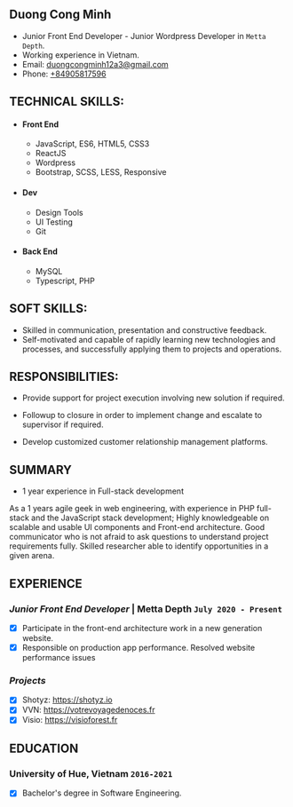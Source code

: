 ## Duong Cong Minh

* Junior Front End Developer - Junior Wordpress Developer in `Metta Depth`.
* Working experience in Vietnam.
* Email: [duongcongminh12a3@gmail.com](MinhDuong96)
* Phone: [+84905817596](+84905817596)

## TECHNICAL SKILLS:

* #### Front End
	* JavaScript, ES6, HTML5, CSS3
	* ReactJS
  * Wordpress
  * Bootstrap, SCSS, LESS, Responsive

* #### Dev
	* Design Tools
	* UI Testing
	* Git
	
* #### Back End
	* MySQL
	* Typescript, PHP

## SOFT SKILLS:
* Skilled in communication, presentation and constructive feedback.
* Self-motivated and capable of rapidly learning new technologies and processes, and successfully applying them to projects and operations.
    
## RESPONSIBILITIES:

- Provide support for project execution involving new solution if required.

- Followup to closure in order to implement change and escalate to supervisor if required.

- Develop customized customer relationship management platforms.

## SUMMARY

* 1 year experience in Full-stack development

As a 1 years agile geek in web engineering, with experience in PHP full-stack and the JavaScript stack development;
Highly knowledgeable on scalable and usable UI components and Front-end architecture.
Good communicator who is not afraid to ask questions to understand project requirements fully.
Skilled researcher able to identify opportunities in a given arena.

## EXPERIENCE

### *Junior Front End Developer* | Metta Depth `July 2020 - Present`

- [x] Participate in the front-end architecture work in a new generation website.
- [x] Responsible on production app performance. Resolved website performance issues

### *Projects*

- [x] Shotyz: https://shotyz.io
- [x] VVN: https://votrevoyagedenoces.fr
- [x] Visio: https://visioforest.fr

## EDUCATION

### University of Hue, Vietnam `2016-2021`
- [x] Bachelor's degree in Software Engineering.
